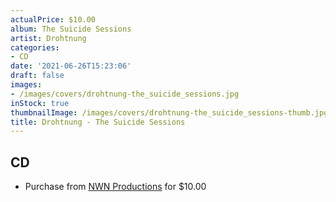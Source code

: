```yaml
---
actualPrice: $10.00
album: The Suicide Sessions
artist: Drohtnung
categories:
- CD
date: '2021-06-26T15:23:06'
draft: false
images:
- /images/covers/drohtnung-the_suicide_sessions.jpg
inStock: true
thumbnailImage: /images/covers/drohtnung-the_suicide_sessions-thumb.jpg
title: Drohtnung - The Suicide Sessions
---
```


## CD
* Purchase from [NWN Productions](http://shop.nwnprod.com/index.php?route=product/product&path=93&product_id=1342&sort=pd.name&order=ASC) for $10.00
